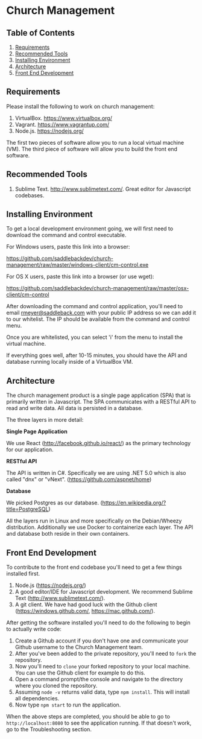 # Church Management

## Table of Contents
1. <a href="https://github.com/saddlebackdev/church-management#requirements">Requirements</a>
2. <a href="">Recommended Tools</a>
3. <a href="https://github.com/saddlebackdev/church-management#installing-environment">Installing Environment</a>
4. <a href="https://github.com/saddlebackdev/church-management#architecture">Architecture</a>
5. <a href="https://github.com/saddlebackdev/church-management#front-end-development">Front End Development</a>

## Requirements
Please install the following to work on church management:

1. VirtualBox. <a href="https://www.virtualbox.org/">https://www.virtualbox.org/</a>
2. Vagrant. <a href="https://www.vagrantup.com/">https://www.vagrantup.com/</a>
3. Node.js. <a href="https://nodejs.org/">https://nodejs.org/</a>

The first two pieces of software allow you to run a local virtual machine (VM). The third piece of software will allow you to build the front end software.

## Recommended Tools

1. Sublime Text. <a href="http://www.sublimetext.com/">http://www.sublimetext.com/</a>. Great editor for Javascript codebases.

## Installing Environment
To get a local development environment going, we will first need to download the command and control executable.

For Windows users, paste this link into a browser:

  https://github.com/saddlebackdev/church-management/raw/master/windows-client/cm-control.exe
  
For OS X users, paste this link into a browser (or use wget):

  https://github.com/saddlebackdev/church-management/raw/master/osx-client/cm-control
  
After downloading the command and control application, you'll need to email <a href="mailto:rmeyer@saddleback.com">rmeyer@saddleback.com</a> with your public IP address so we can add it to our whitelist. The IP should be available from the command and control menu.

Once you are whitelisted, you can select 'i' from the menu to install the virtual machine.

If everything goes well, after 10-15 minutes, you should have the API and database running locally inside of a VirtualBox VM.
  

## Architecture
The church management product is a single page application (SPA) that is primarily written in Javascript. The SPA communicates with a RESTful API to read and write data. All data is persisted in a database.

The three layers in more detail:

**Single Page Application**

We use React (http://facebook.github.io/react/) as the primary technology for our application. 

**RESTful API**

The API is written in C#. Specifically we are using .NET 5.0 which is also called "dnx" or "vNext". (https://github.com/aspnet/home)

**Database**

We picked Postgres as our database. (https://en.wikipedia.org/?title=PostgreSQL)

All the layers run in Linux and more specifically on the Debian/Wheezy distribution. Additionally we use Docker to containerize each layer. The API and database both reside in their own containers.

## Front End Development
To contribute to the front end codebase you'll need to get a few things installed first.

1. Node.js (https://nodejs.org/)
2. A good editor/IDE for Javascript development. We recommend Sublime Text (http://www.sublimetext.com/).
3. A git client. We have had good luck with the Github client (https://windows.github.com/, https://mac.github.com/).

After getting the software installed you'll need to do the following to begin to actually write code:

1. Create a Github account if you don't have one and communicate your Github username to the Church Management team.
2. After you've been added to the private repository, you'll need to `fork` the repository.
3. Now you'll need to `clone` your forked repository to your local machine. You can use the Github client for example to do this.
4. Open a command prompt/the console and navigate to the directory where you cloned the repository.
5. Assuming `node -v` returns valid data, type `npm install`. This will install all dependencies.
6. Now type `npm start` to run the application. 

When the above steps are completed, you should be able to go to `http://localhost:8080` to see the application running. If that doesn't work, go to the Troubleshooting section.
